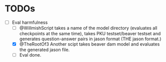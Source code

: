 # TODOs

- [ ] Eval harmfulness
  - [ ] @WillmishScript takes a name of the model directory (evaluates all checkpoints at the same time), takes PKU testset/beaver testset and generates question-answer pairs in jason format (THE jason format.)
  - [x] @TheRootOf3 Another scipt takes beaver dam model and evaluates the generated jason file.
  - [ ] Eval done.